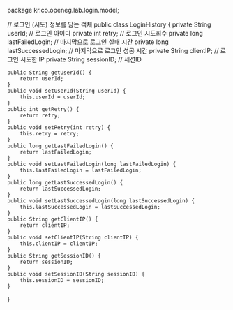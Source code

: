 package kr.co.openeg.lab.login.model;

// 로그인 (시도) 정보를 담는 객체
public class LoginHistory {
	private String userId;		// 로그인 아이디
	private int retry;			// 로그인 시도회수
	private long lastFailedLogin;	// 마지막으로 로그인 실패 시간
	private long lastSuccessedLogin;	// 마지막으로 로그인 성공 시간
	private String clientIP;		// 로그인 시도한 IP
	private String sessionID;		// 세션ID
		
	public String getUserId() {
		return userId;
	}
	public void setUserId(String userId) {
		this.userId = userId;
	}
	public int getRetry() {
		return retry;
	}
	public void setRetry(int retry) {
		this.retry = retry;
	}
	public long getLastFailedLogin() {
		return lastFailedLogin;
	}
	public void setLastFailedLogin(long lastFailedLogin) {
		this.lastFailedLogin = lastFailedLogin;
	}
	public long getLastSuccessedLogin() {
		return lastSuccessedLogin;
	}
	public void setLastSuccessedLogin(long lastSuccessedLogin) {
		this.lastSuccessedLogin = lastSuccessedLogin;
	}
	public String getClientIP() {
		return clientIP;
	}
	public void setClientIP(String clientIP) {
		this.clientIP = clientIP;
	}
	public String getSessionID() {
		return sessionID;
	}
	public void setSessionID(String sessionID) {
		this.sessionID = sessionID;
	}	
}
